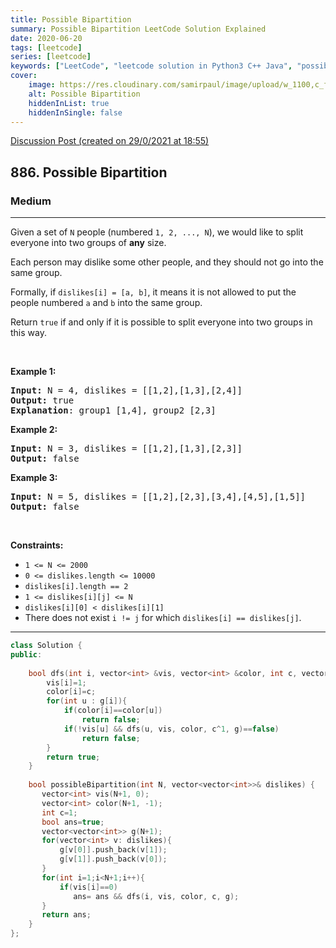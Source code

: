 ```yaml
---
title: Possible Bipartition
summary: Possible Bipartition LeetCode Solution Explained
date: 2020-06-20
tags: [leetcode]
series: [leetcode]
keywords: ["LeetCode", "leetcode solution in Python3 C++ Java", "possible-bipartition LeetCode Solution Explained"]
cover:
    image: https://res.cloudinary.com/samirpaul/image/upload/w_1100,c_fit,co_rgb:FFFFFF,l_text:Arial_75_bold:Possible Bipartition - Solution Explained/problem-solving.webp
    alt: Possible Bipartition
    hiddenInList: true
    hiddenInSingle: false
---
```



[Discussion Post (created on 29/0/2021 at 18:55)](https://leetcode.com/problems/possible-bipartition/discuss/1040464/DFS-or-C%2B%2B-or-Coloring)  
<h2>886. Possible Bipartition</h2><h3>Medium</h3><hr><div><p>Given a set of <code>N</code>&nbsp;people (numbered <code>1, 2, ..., N</code>), we would like to split everyone into two groups of <strong>any</strong> size.</p>

<p>Each person may dislike some other people, and they should not go into the same group.&nbsp;</p>

<p>Formally, if <code>dislikes[i] = [a, b]</code>, it means it is not allowed to put the people numbered <code>a</code> and <code>b</code> into the same group.</p>

<p>Return <code>true</code>&nbsp;if and only if it is possible to split everyone into two groups in this way.</p>

<p>&nbsp;</p>

<div>
<div>
<ol>
</ol>
</div>
</div>

<div>
<p><strong>Example 1:</strong></p>

<pre><strong>Input: </strong>N = <span id="example-input-1-1">4</span>, dislikes = <span id="example-input-1-2">[[1,2],[1,3],[2,4]]</span>
<strong>Output: </strong><span id="example-output-1">true</span>
<strong>Explanation</strong>: group1 [1,4], group2 [2,3]
</pre>

<div>
<p><strong>Example 2:</strong></p>

<pre><strong>Input: </strong>N = <span id="example-input-2-1">3</span>, dislikes = <span id="example-input-2-2">[[1,2],[1,3],[2,3]]</span>
<strong>Output: </strong><span id="example-output-2">false</span>
</pre>

<div>
<p><strong>Example 3:</strong></p>

<pre><strong>Input: </strong>N = <span id="example-input-3-1">5</span>, dislikes = <span id="example-input-3-2">[[1,2],[2,3],[3,4],[4,5],[1,5]]</span>
<strong>Output: </strong><span id="example-output-3">false</span>
</pre>
</div>
</div>
</div>

<p>&nbsp;</p>
<p><strong>Constraints:</strong></p>

<ul>
	<li><code>1 &lt;= N &lt;= 2000</code></li>
	<li><code>0 &lt;= dislikes.length &lt;= 10000</code></li>
	<li><code>dislikes[i].length == 2</code></li>
	<li><code>1 &lt;= dislikes[i][j] &lt;= N</code></li>
	<li><code>dislikes[i][0] &lt; dislikes[i][1]</code></li>
	<li>There does not exist <code>i != j</code> for which <code>dislikes[i] == dislikes[j]</code>.</li>
</ul></div>

---




```cpp
class Solution {
public:
    
    bool dfs(int i, vector<int> &vis, vector<int> &color, int c, vector<vector<int>>& g){
        vis[i]=1;
        color[i]=c;
        for(int u : g[i]){
            if(color[i]==color[u])
                return false;
            if(!vis[u] && dfs(u, vis, color, c^1, g)==false)
                return false;
        }
        return true;
    }
    
    bool possibleBipartition(int N, vector<vector<int>>& dislikes) {
       vector<int> vis(N+1, 0);
       vector<int> color(N+1, -1);
       int c=1;
       bool ans=true;
       vector<vector<int>> g(N+1);
       for(vector<int> v: dislikes){
           g[v[0]].push_back(v[1]);
           g[v[1]].push_back(v[0]);
       }
       for(int i=1;i<N+1;i++){
           if(vis[i]==0)
              ans= ans && dfs(i, vis, color, c, g);
       }
       return ans;
    }
};
```
